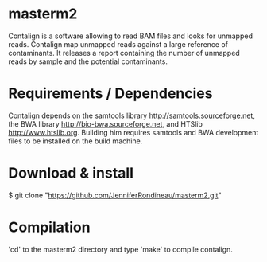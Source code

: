 # masterm2

Contalign is a software allowing to read BAM files and looks for unmapped reads. 
Contalign map unmapped reads against a large reference of contaminants. It 
releases a report containing the number of unmapped reads by sample and the
potential contaminants. 

# Requirements / Dependencies
Contalign depends on the samtools library <http://samtools.sourceforge.net>, 
the BWA library <http://bio-bwa.sourceforge.net>, and HTSlib <http://www.htslib.org>.
Building him requires samtools and BWA development files to be installed on the 
build machine. 

# Download & install

$ git clone "https://github.com/JenniferRondineau/masterm2.git"

# Compilation 
'cd' to the masterm2 directory and type 'make' to compile contalign.

